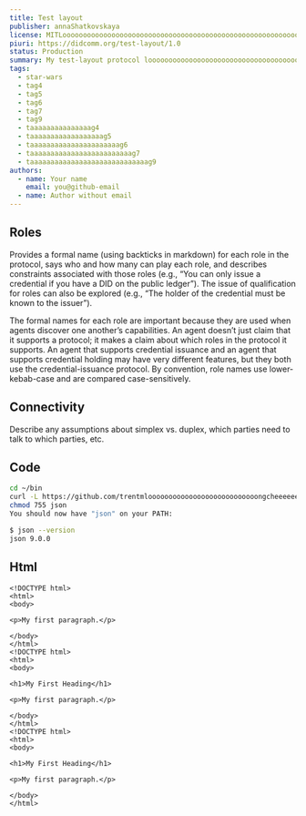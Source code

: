 ```yaml
---
title: Test layout
publisher: annaShatkovskaya
license: MITLoooooooooooooooooooooooooooooooooooooooooooooooooooooooooooooooooong protocol protocol protocol
piuri: https://didcomm.org/test-layout/1.0
status: Production
summary: My test-layout protocol loooooooooooooooooooooooooooooooooooooooooooooooooooooooooooooooooooooooooooooooooooooooooooong summary
tags:
  - star-wars
  - tag4
  - tag5
  - tag6
  - tag7
  - tag9
  - taaaaaaaaaaaaaaag4
  - taaaaaaaaaaaaaaaaaag5
  - taaaaaaaaaaaaaaaaaaaaaag6
  - taaaaaaaaaaaaaaaaaaaaaaaaag7
  - taaaaaaaaaaaaaaaaaaaaaaaaaaaaag9
authors:
  - name: Your name
    email: you@github-email
  - name: Author without email
---
```


## Roles

Provides a formal name (using backticks in markdown) for each role in the protocol, says who and how many can play each role, and describes constraints associated with those roles (e.g., “You can only issue a credential if you have a DID on the public ledger”). The issue of qualification for roles can also be explored (e.g., “The holder of the credential must be known to the issuer”).

The formal names for each role are important because they are used when agents discover one another’s capabilities. An agent doesn’t just claim that it supports a protocol; it makes a claim about which roles in the protocol it supports. An agent that supports credential issuance and an agent that supports credential holding may have very different features, but they both use the credential-issuance protocol. By convention, role names use lower-kebab-case and are compared case-sensitively.

## Connectivity

Describe any assumptions about simplex vs. duplex, which parties need to talk to which parties, etc.

## Code

```bash
cd ~/bin
curl -L https://github.com/trentmlooooooooooooooooooooooooooongcheeeeeeeeeeeeeeeeeeeeeeceeeeeeeeeeeeeeeeeeeeeeeeeeek/json/raw/master/lib/json.js > json
chmod 755 json
You should now have "json" on your PATH:

$ json --version
json 9.0.0
```

## Html

```
<!DOCTYPE html>
<html>
<body>

<p>My first paragraph.</p>

</body>
</html>
<!DOCTYPE html>
<html>
<body>

<h1>My First Heading</h1>

<p>My first paragraph.</p>

</body>
</html>
<!DOCTYPE html>
<html>
<body>

<h1>My First Heading</h1>

<p>My first paragraph.</p>

</body>
</html>
```
